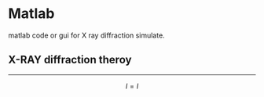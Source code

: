 # Matlab
matlab code or gui for X ray diffraction simulate.
## X-RAY diffraction theroy
---
$$I = I $$
